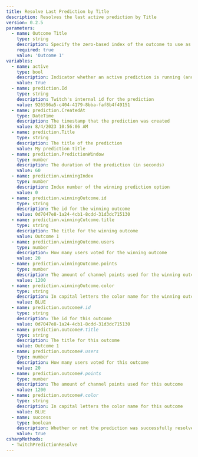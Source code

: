 ```yaml
---
title: Resolve Last Prediction by Title
description: Resolves the last active prediction by Title
version: 0.2.5
parameters:
  - name: Outcome Title
    type: string
    description: Specify the zero-based index of the outcome to use as the winning outcome (`%variables%` **ARE** supported)
    required: true
    value: 'Outcome 1'
variables:
  - name: active
    type: bool
    description: Indicator whether an active prediction is running (and not locked yet)
    value: True
  - name: prediction.Id
    type: string
    description: Twitch's internal id for the prediction
    value: 926596a5-c404-4179-8bba-faf8b4f49151
  - name: prediction.CreatedAt
    type: DateTime
    description: The timestamp that the prediction was created
    value: 8/4/2023 10:56:06 AM
  - name: prediction.Title
    type: string
    description: The title of the prediction
    value: My prediction title
  - name: prediction.PredictionWindow
    type: number
    description: The duration of the prediction (in seconds)
    value: 60
  - name: prediction.winningIndex
    type: number
    description: Index number of the winning prediction option
    value: 0
  - name: prediction.winningOutcome.id
    type: string
    description: The id for the winning outcome
    value: 0d7047e8-1a24-4cb1-8cdd-31d3dc715130
  - name: prediction.winningCutcome.title
    type: string
    description: The title for the winning outcome
    value: Outcome 1
  - name: prediction.winningOutcome.users
    type: number
    description: How many users voted for the winning outcome
    value: 20
  - name: prediction.winningOutcome.points
    type: number
    description: The amount of channel points used for the winning outcome
    value: 1200
  - name: prediction.winningOutcome.color
    type: string
    description: In capital letters the color name for the winning outcome
    value: BLUE
  - name: prediction.outcome#.id
    type: string
    description: The id for this outcome
    value: 0d7047e8-1a24-4cb1-8cdd-31d3dc715130
  - name: prediction.outcome#.title
    type: string
    description: The title for this outcome
    value: Outcome 1
  - name: prediction.outcome#.users
    type: number
    description: How many users voted for this outcome
    value: 20
  - name: prediction.outcome#.points
    type: number
    description: The amount of channel points used for this outcome
    value: 1200
  - name: prediction.outcome#.color
    type: string
    description: In capital letters the color name for this outcome
    value: BLUE
  - name: success
    type: boolean
    description: Whether or not the prediction was successfully resolved
    value: true
csharpMethods:
  - TwitchPredictionResolve
---
```

